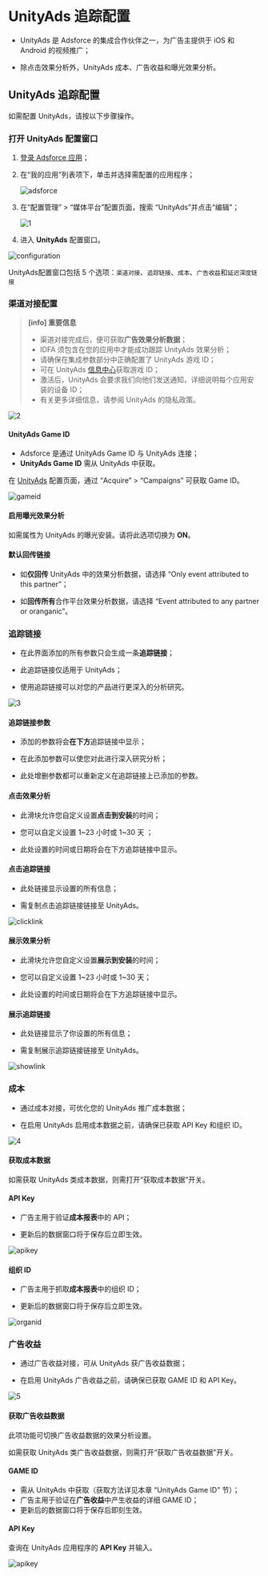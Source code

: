 # UnityAds 追踪配置

* UnityAds 是 Adsforce 的集成合作伙伴之一，为广告主提供于 iOS 和 Android 的视频推广；

* 除点击效果分析外，UnityAds 成本、广告收益和曝光效果分析。

## UnityAds 追踪配置

  如需配置 UnityAds，请按以下步骤操作。

### 打开 **UnityAds** 配置窗口

  1. [登录 Adsforce 应用](<https://demo-portal.adsforce.io/login>)；

  2. 在“我的应用”列表项下，单击并选择需配置的应用程序；

     ![adsforce](adsforce.png)

  3. 在“配置管理” > “媒体平台”配置页面，搜索 “UnityAds”并点击“编辑”；

     ![1](1.png)

  5. 进入 **UnityAds** 配置窗口。


![configuration](configuration.png)

UnityAds配置窗口包括 5 个选项：`渠道对接`、`追踪链接`、`成本`、`广告收益`和`延迟深度链接`      

### 渠道对接配置

> **[info] 重要信息**
> 
> * 渠道对接完成后，便可获取**广告效果分析数据**；
> * IDFA 须包含在您的应用中才能成功跟踪 UnityAds 效果分析；
> * 请确保在集成参数部分中正确配置了 UnityAds 游戏 ID；
> * 可在 UnityAds [信息中心](https://unityads.unity3d.com/admin/#/games)获取游戏 ID；
> * 激活后，UnityAds 会要求我们向他们发送通知，详细说明每个应用安装的设备 ID；
> * 有关更多详细信息，请参阅 UnityAds 的隐私政策。

![2](2.png) 

#### UnityAds Game ID

* Adsforce 是通过 UnityAds Game ID 与 UnityAds 连接；
* **UnityAds Game ID** 需从 UnityAds 中获取。

在 [UnityAds](https://unityads.unity3d.com/admin/#/games) 配置页面，通过 “Acquire” > “Campaigns” 可获取 Game ID。

![gameid](gameid.png)

#### 启用曝光效果分析

如需属性为 UnityAds 的曝光安装。请将此选项切换为 **ON**。

#### 默认回传链接

* 如**仅回传** UnityAds 中的效果分析数据，请选择 “Only event attributed to this partner”；

* 如**回传所有**合作平台效果分析数据，请选择 “Event attributed to any partner or oranganic”。

### 追踪链接

* 在此界面添加的所有参数只会生成一条**追踪链接**；

* 此追踪链接仅适用于 UnityAds；

* 使用追踪链接可以对您的产品进行更深入的分析研究。

![3](3.png) 

#### 追踪链接参数

* 添加的参数将会**在下方**追踪链接中显示；

* 在此添加参数可以使您对此进行深入研究分析；

* 此处增删参数都可以重新定义在追踪链接上已添加的参数。

#### 点击效果分析

* 此滑块允许您自定义设置**点击到安装**的时间；

* 您可以自定义设置 1~23 小时或 1~30 天 ；

* 此处设置的时间或日期将会在下方追踪链接中显示。

#### 点击追踪链接

* 此处链接显示设置的所有信息；

* 需复制点击追踪链接链接至 UnityAds。

![clicklink](clicklink.png)

#### 展示效果分析

* 此滑块允许您自定义设置**展示到安装**的时间；

* 您可以自定义设置 1~23 小时或 1~30 天；

* 此处设置的时间或日期将会在下方追踪链接中显示。

#### 展示追踪链接

* 此处链接显示了你设置的所有信息；

* 需复制展示追踪链接链接至 UnityAds。

![showlink](showlink.png) 

### 成本

* 通过成本对接，可优化您的 UnityAds 推广成本数据；

* 在启用 UnityAds 启用成本数据之前，请确保已获取 API Key 和组织 ID。 

![4](4.png) 

#### 获取成本数据

如需获取 UnityAds 类成本数据，则需打开“获取成本数据”开关。

#### API Key

* 广告主用于验证**成本报表**中的 API；

* 更新后的数据窗口将于保存后立即生效。

![apikey](apikey.png) 

#### 组织 ID

* 广告主用于抓取**成本报表**中的组织 ID；

* 更新后的数据窗口将于保存后立即生效。

![organid](organid.png) 

### 广告收益

* 通过广告收益对接，可从 UnityAds 获广告收益数据；

* 在启用 UnityAds 广告收益之前，请确保已获取 GAME ID 和 API Key。

![5](5.png) 

#### 获取广告收益数据

此项功能可切换广告收益数据的效果分析设置。

如需获取 UnityAds 类广告收益数据，则需打开“获取广告收益数据”开关。

#### GAME ID

* 需从 UnityAds 中获取（获取方法详见本章 “UnityAds Game ID” 节）；
* 广告主用于验证在**广告收益**中产生收益的详细 GAME ID；
* 更新后的数据窗口将于保存后即刻生效。


#### API Key

查询在 UnityAds 应用程序的 **API Key** 并输入。

![apikey](apikey.png)

